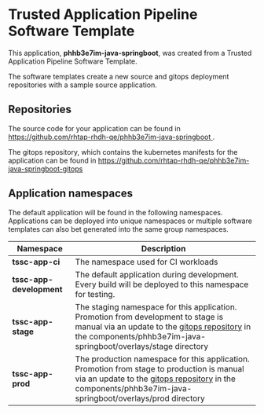 # Trusted Application Pipeline Software Template

This application, **phhb3e7im-java-springboot**, was created from a Trusted Application Pipeline Software Template.

The software templates create a new source and gitops deployment repositories with a sample source application. 

## Repositories

The source code for your application can be found in [https://github.com/rhtap-rhdh-qe/phhb3e7im-java-springboot ](https://github.com/rhtap-rhdh-qe/phhb3e7im-java-springboot ).
 
The gitops repository, which contains the kubernetes manifests for the application can be found in 
[https://github.com/rhtap-rhdh-qe/phhb3e7im-java-springboot-gitops ](https://github.com/rhtap-rhdh-qe/phhb3e7im-java-springboot-gitops ) 

## Application namespaces 

The default application will be found in the following namespaces. Applications can be deployed into unique namespaces or multiple software templates can also bet generated into the same group namespaces.  

|  Namespace   |  Description   |  
| -------- | -------- |
| **tssc-app-ci** | The namespace used for CI workloads |
| **tssc-app-development** | The default application during development. Every build will be deployed to this namespace for testing. |
| **tssc-app-stage** | The staging namespace for this application. Promotion from development to stage is manual via an update to the [gitops repository](https://github.com/rhtap-rhdh-qe/phhb3e7im-java-springboot-gitops ) in the components/phhb3e7im-java-springboot/overlays/stage directory |
| **tssc-app-prod** | The production namespace for this application. Promotion from stage to production is manual via an update to the [gitops repository](https://github.com/rhtap-rhdh-qe/phhb3e7im-java-springboot-gitops ) in the components/phhb3e7im-java-springboot/overlays/prod directory |